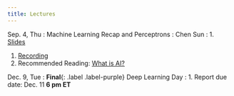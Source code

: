 ```yaml
---
title: Lectures
---
```


Sep. 4, Thu
: Machine Learning Recap and Perceptrons
  : Chen Sun
: 1. [Slides](https://drive.google.com/file/d/1WeDZJVL0gYQs4bdWQ0cbA2jKg56OPXXp/view?usp=sharing)
  1. [Recording]()
  1. Recommended Reading: [What is AI?](http://jmc.stanford.edu/artificial-intelligence/what-is-ai/index.html)


Dec. 9, Tue
: **Final**{: .label .label-purple} Deep Learning Day
: 1. Report due date: Dec. 11 **6 pm ET**